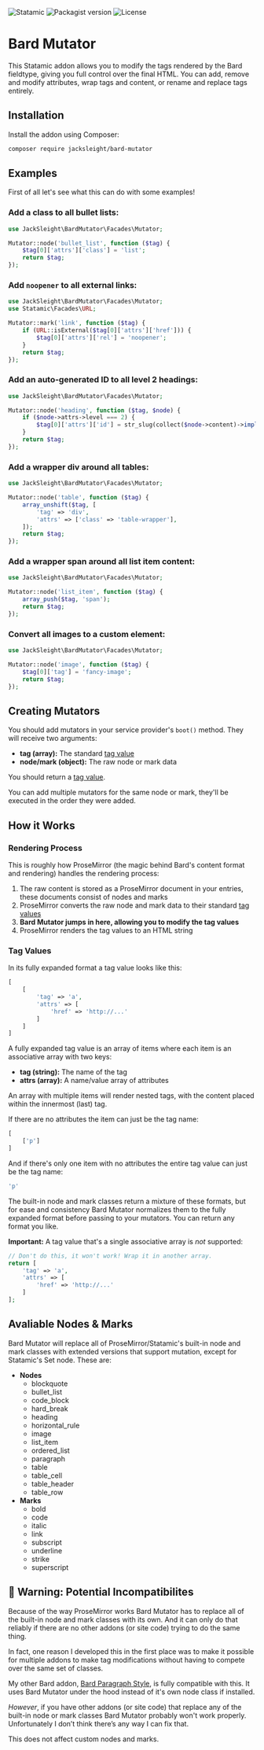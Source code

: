 <!-- statamic:hide -->

![Statamic](https://flat.badgen.net/badge/Statamic/3.1.14+/FF269E)
![Packagist version](https://flat.badgen.net/packagist/v/jacksleight/bard-mutator)
![License](https://flat.badgen.net/github/license/jacksleight/bard-mutator)

# Bard Mutator 

<!-- /statamic:hide -->

This Statamic addon allows you to modify the tags rendered by the Bard fieldtype, giving you full control over the final HTML. You can add, remove and modify attributes, wrap tags and content, or rename and replace tags entirely.

## Installation

Install the addon using Composer:

```bash
composer require jacksleight/bard-mutator
```

## Examples

First of all let's see what this can do with some examples!

### Add a class to all bullet lists:

```php
use JackSleight\BardMutator\Facades\Mutator;

Mutator::node('bullet_list', function ($tag) {
    $tag[0]['attrs']['class'] = 'list';
    return $tag;
});
```

### Add `noopener` to all external links:

```php
use JackSleight\BardMutator\Facades\Mutator;
use Statamic\Facades\URL;

Mutator::mark('link', function ($tag) {
    if (URL::isExternal($tag[0]['attrs']['href'])) {
        $tag[0]['attrs']['rel'] = 'noopener';
    }
    return $tag;
});
```

### Add an auto-generated ID to all level 2 headings:

```php
use JackSleight\BardMutator\Facades\Mutator;

Mutator::node('heading', function ($tag, $node) {
    if ($node->attrs->level === 2) {
        $tag[0]['attrs']['id'] = str_slug(collect($node->content)->implode('text', ''));
    }
    return $tag;
});
```

### Add a wrapper div around all tables:

```php
use JackSleight\BardMutator\Facades\Mutator;

Mutator::node('table', function ($tag) {
    array_unshift($tag, [
        'tag' => 'div',
        'attrs' => ['class' => 'table-wrapper'],
    ]);
    return $tag;
});
```

### Add a wrapper span around all list item content:

```php
use JackSleight\BardMutator\Facades\Mutator;

Mutator::node('list_item', function ($tag) {
    array_push($tag, 'span');
    return $tag;
});
```

### Convert all images to a custom element:

```php
use JackSleight\BardMutator\Facades\Mutator;

Mutator::node('image', function ($tag) {
    $tag[0]['tag'] = 'fancy-image';
    return $tag;
});
```

## Creating Mutators

You should add mutators in your service provider's `boot()` method. They will receive two arguments:

* **tag (array):** The standard [tag value](#tag-values)
* **node/mark (object):** The raw node or mark data

You should return a [tag value](#tag-values).

You can add multiple mutators for the same node or mark, they'll be executed in the order they were added.

## How it Works

### Rendering Process

This is roughly how ProseMirror (the magic behind Bard's content format and rendering) handles the rendering process:

1. The raw content is stored as a ProseMirror document in your entries, these documents consist of nodes and marks
2. ProseMirror converts the raw node and mark data to their standard [tag values](#tag-values)
3. **Bard Mutator jumps in here, allowing you to modify the tag values**
4. ProseMirror renders the tag values to an HTML string

### Tag Values

In its fully expanded format a tag value looks like this:

```php
[
    [
        'tag' => 'a',
        'attrs' => [
            'href' => 'http://...'
        ]
    ]
]
```

A fully expanded tag value is an array of items where each item is an associative array with two keys:

* **tag (string):** The name of the tag
* **attrs (array):** A name/value array of attributes

An array with multiple items will render nested tags, with the content placed within the innermost (last) tag.

If there are no attributes the item can just be the tag name:

```php
[
    ['p']
]
```

And if there's only one item with no attributes the entire tag value can just be the tag name:

```php
'p'
```

The built-in node and mark classes return a mixture of these formats, but for ease and consistency Bard Mutator normalizes them to the fully expanded format before passing to your mutators. You can return any format you like.

**Important:** A tag value that's a single associative array is *not* supported:

```php
// Don't do this, it won't work! Wrap it in another array.
return [
    'tag' => 'a',
    'attrs' => [
        'href' => 'http://...'
    ]
];
```

## Avaliable Nodes & Marks

Bard Mutator will replace all of ProseMirror/Statamic's built-in node and mark classes with extended versions that support mutation, except for Statamic's Set node. These are:

* **Nodes**
    * blockquote
    * bullet_list
    * code_block
    * hard_break
    * heading
    * horizontal_rule
    * image
    * list_item
    * ordered_list
    * paragraph
    * table
    * table_cell
    * table_header
    * table_row
* **Marks**
    * bold
    * code
    * italic
    * link
    * subscript
    * underline
    * strike
    * superscript

## 🚨 Warning: Potential Incompatibilites

Because of the way ProseMirror works Bard Mutator has to replace all of the built-in node and mark classes with its own. And it can only do that reliably if there are no other addons (or site code) trying to do the same thing.

In fact, one reason I developed this in the first place was to make it possible for multiple addons to make tag modifications without having to compete over the same set of classes.

My other Bard addon, [Bard Paragraph Style](https://github.com/jacksleight/bard-paragraph-style), is fully compatible with this. It uses Bard Mutator under the hood instead of it's own node class if installed.

*However*, if you have other addons (or site code) that replace any of the built-in node or mark classes Bard Mutator probably won't work properly. Unfortunately I don’t think there’s any way I can fix that.

This does not affect custom nodes and marks.